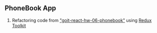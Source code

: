## PhoneBook App

1. Refactoring code from
   ["goit-react-hw-06-phonebook"](https://github.com/kyr13nko/goit-react-hw-06-phonebook)
   using [Redux Toolkit](https://redux-toolkit.js.org/)
